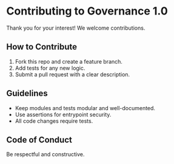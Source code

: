 # Contributing to Governance 1.0

Thank you for your interest! We welcome contributions.

## How to Contribute

1. Fork this repo and create a feature branch.
2. Add tests for any new logic.
3. Submit a pull request with a clear description.

## Guidelines

- Keep modules and tests modular and well-documented.
- Use assertions for entrypoint security.
- All code changes require tests.

## Code of Conduct

Be respectful and constructive.